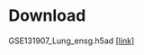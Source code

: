 # Download

GSE131907_Lung_ensg.h5ad [[link]](https://drive.google.com/file/d/1mg5VY0_CTI_ofXVh4MODmq2kYZ9eurT1/view?usp=drive_link)
